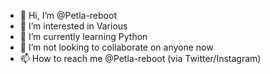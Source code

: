 - 👋 Hi, I’m @Petla-reboot
- 👀 I’m interested in Various
- 🌱 I’m currently learning Python
- 💞️ I’m not looking to collaborate on anyone now
- 📫 How to reach me @Petla-reboot (via Twitter/Instagram)

<!---
Petla-reboot/Petla-reboot is a ✨ special ✨ repository because its `README.md` (this file) appears on your GitHub profile.
You can click the Preview link to take a look at your changes.
--->
